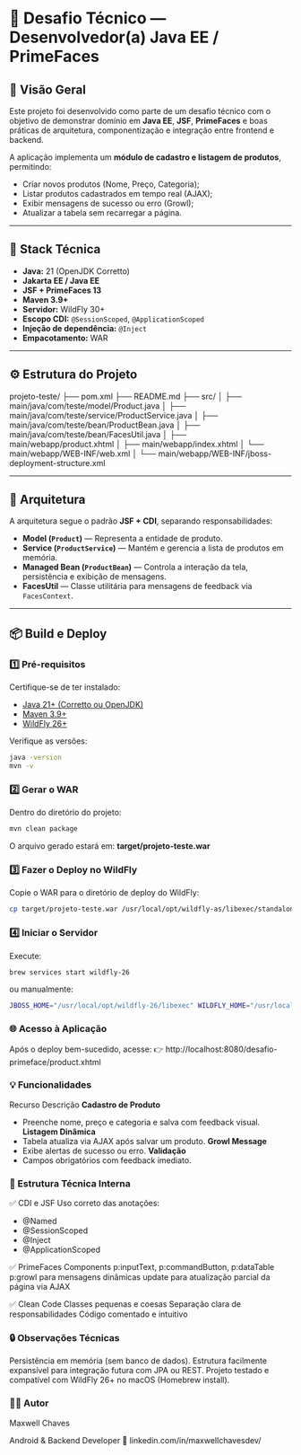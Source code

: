 # 🚀 Desafio Técnico — Desenvolvedor(a) Java EE / PrimeFaces

## 📘 Visão Geral

Este projeto foi desenvolvido como parte de um desafio técnico com o objetivo de demonstrar domínio em **Java EE**, **JSF**, **PrimeFaces** e boas práticas de arquitetura, componentização e integração entre frontend e backend.

A aplicação implementa um **módulo de cadastro e listagem de produtos**, permitindo:
- Criar novos produtos (Nome, Preço, Categoria);
- Listar produtos cadastrados em tempo real (AJAX);
- Exibir mensagens de sucesso ou erro (Growl);
- Atualizar a tabela sem recarregar a página.

---

## 🧩 Stack Técnica

- **Java:** 21 (OpenJDK Corretto)
- **Jakarta EE / Java EE**
- **JSF + PrimeFaces 13**
- **Maven 3.9+**
- **Servidor:** WildFly 30+
- **Escopo CDI:** `@SessionScoped`, `@ApplicationScoped`
- **Injeção de dependência:** `@Inject`
- **Empacotamento:** WAR

---

## ⚙️ Estrutura do Projeto

projeto-teste/
├── pom.xml
├── README.md
├── src/
│ ├── main/java/com/teste/model/Product.java
│ ├── main/java/com/teste/service/ProductService.java
│ ├── main/java/com/teste/bean/ProductBean.java
│ ├── main/java/com/teste/bean/FacesUtil.java
│ ├── main/webapp/product.xhtml
│ ├── main/webapp/index.xhtml
│ └── main/webapp/WEB-INF/web.xml
│ └── main/webapp/WEB-INF/jboss-deployment-structure.xml

---

## 🧠 Arquitetura

A arquitetura segue o padrão **JSF + CDI**, separando responsabilidades:

- **Model (`Product`)** — Representa a entidade de produto.
- **Service (`ProductService`)** — Mantém e gerencia a lista de produtos em memória.
- **Managed Bean (`ProductBean`)** — Controla a interação da tela, persistência e exibição de mensagens.
- **FacesUtil** — Classe utilitária para mensagens de feedback via `FacesContext`.

---

## 📦 Build e Deploy

### 1️⃣ Pré-requisitos

Certifique-se de ter instalado:
- [Java 21+ (Corretto ou OpenJDK)](https://adoptium.net/)
- [Maven 3.9+](https://maven.apache.org/install.html)
- [WildFly 26+](https://www.wildfly.org/downloads/)

Verifique as versões:
```bash
java -version
mvn -v
```

### 2️⃣ Gerar o WAR
Dentro do diretório do projeto:
```bash
mvn clean package
```
O arquivo gerado estará em:
**target/projeto-teste.war**

### 3️⃣ Fazer o Deploy no WildFly
Copie o WAR para o diretório de deploy do WildFly:
```bash
cp target/projeto-teste.war /usr/local/opt/wildfly-as/libexec/standalone/deployments/
```

### 4️⃣ Iniciar o Servidor
Execute:
```bash
brew services start wildfly-26
```
ou manualmente:
```bash
JBOSS_HOME="/usr/local/opt/wildfly-26/libexec" WILDFLY_HOME="/usr/local/opt/wildfly-26/libexec" /usr/local/opt/wildfly-26/libexec/bin/standalone.sh
```

### 🌐 Acesso à Aplicação
Após o deploy bem-sucedido, acesse:
👉 http://localhost:8080/desafio-primeface/product.xhtml

### 💡 Funcionalidades
 Recurso Descrição
**Cadastro de Produto**
- Preenche nome, preço e categoria e salva com feedback visual.
  **Listagem Dinâmica**	
- Tabela atualiza via AJAX após salvar um produto.
  **Growl Message**
- Exibe alertas de sucesso ou erro.
  **Validação**	
- Campos obrigatórios com feedback imediato.

### 🧰 Estrutura Técnica Interna
✅ CDI e JSF
Uso correto das anotações:
- @Named
- @SessionScoped
- @Inject
- @ApplicationScoped

✅ PrimeFaces Components
p:inputText, p:commandButton, p:dataTable
p:growl para mensagens dinâmicas
update para atualização parcial da página via AJAX

✅ Clean Code
Classes pequenas e coesas
Separação clara de responsabilidades
Código comentado e intuitivo

### 🔒 Observações Técnicas
Persistência em memória (sem banco de dados).
Estrutura facilmente expansível para integração futura com JPA ou REST.
Projeto testado e compatível com WildFly 26+ no macOS (Homebrew install).

### 👨‍💻 Autor
Maxwell Chaves

Android & Backend Developer
🔗 linkedin.com/in/maxwellchavesdev/
